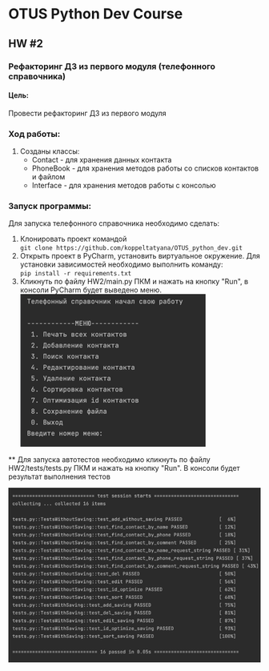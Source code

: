 # OTUS Python Dev Course
## HW #2
### Рефакторинг ДЗ из первого модуля (телефонного справочника)
#### Цель:
Провести рефакторинг ДЗ из первого модуля


### Ход работы:

1. Созданы классы:
    * Contact - для хранения данных контакта
    * PhoneBook - для хранения методов работы со списков контактов и файлом
    * Interface - для хранения методов работы с консолью

### Запуск программы:
Для запуска телефонного справочника необходимо сделать:
1. Клонировать проект командой <br> `git clone https://github.com/koppeltatyana/OTUS_python_dev.git`
2. Открыть проект в PyCharm, установить виртуальное окружение. Для установки зависимостей необходимо выполнить команду:</br> `pip install -r requirements.txt`
3. Кликнуть по файлу HW2/main.py ПКМ и нажать на кнопку "Run", в консоли PyCharm будет выведено меню.
![img.png](images/img.png)

** Для запуска автотестов необходимо кликнуть по файлу HW2/tests/tests.py ПКМ и нажать на кнопку "Run". В консоли будет результат выполнения тестов

![img_1.png](images/img_1.png)
